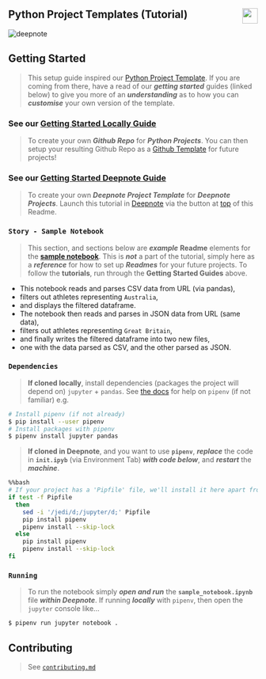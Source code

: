 ## Python Project Templates (Tutorial) [<img height="31" align="right" src="https://beta.deepnote.com/buttons/launch-in-deepnote-white.svg">](https://deepnote.com/project/38ed87ae-207f-4a03-bfc1-5204106200d5)

![deepnote](https://sportsdatasolutionsacademy.s3.eu-west-2.amazonaws.com/public/Links/deepnote.jpg)

## Getting Started

> This setup guide inspired our [Python Project Template](https://github.com/sportsdatasolutions/python_project). If you are coming from there, have a read of our ***getting started*** guides (linked below) to give you more of an ***understanding*** as to how you can ***customise*** your own version of the template.

### See our **[Getting Started Locally Guide](./getting_started_local.md)** 
> To create your own ***Github Repo*** for ***Python Projects***. You can then setup your resulting Github Repo as a [Github Template](https://docs.github.com/en/free-pro-team@latest/github/creating-cloning-and-archiving-repositories/creating-a-template-repository) for future projects!

### See our **[Getting Started Deepnote Guide](./getting_started_deepnote.md)** 
> To create your own ***Deepnote Project Template*** for ***Deepnote Projects***. Launch this tutorial in [Deepnote](https://deepnote.com/) via the button at [top](#python-project-templates-tutorial-) of this Readme.

### ```Story - Sample Notebook```

> This section, and sections below are ***example*** **Readme** elements for the **[sample notebook](./sample_notebook.ipynb)**. This is ***not*** a part of the tutorial, simply here as a ***reference*** for how to set up ***Readmes*** for your future projects. To follow the **tutorials**, run through the **Getting Started Guides** above.

+ This notebook reads and parses CSV data from URL (via pandas),
+ filters out athletes representing ```Australia```,
+ and displays the filtered dataframe.
+ The notebook then reads and parses in JSON data from URL (same data),
+ filters out athletes representing ```Great Britain```,
+ and finally writes the filtered dataframe into two new files,
+ one with the data parsed as CSV, and the other parsed as JSON.

### ```Dependencies```

> **If cloned locally**, install dependencies (packages the project will depend on) ```jupyter``` + ```pandas```. See [the docs](https://docs.pipenv.org/) for help on ```pipenv``` (if not familiar) e.g.

```bash
# Install pipenv (if not already)
$ pip install --user pipenv
# Install packages with pipenv
$ pipenv install jupyter pandas
```

> **If cloned in Deepnote**, and you want to use **```pipenv```**, ***replace*** the code in **```init.ipyb```** (via Environment Tab) ***with code below***, and ***restart*** the ***machine***.

```bash
%%bash
# If your project has a 'Pipfile' file, we'll install it here apart from blacklisted packages that interfere with Deepnote (see above).
if test -f Pipfile
  then
    sed -i '/jedi/d;/jupyter/d;' Pipfile
    pip install pipenv
    pipenv install --skip-lock
  else
    pip install pipenv
    pipenv install --skip-lock
fi
```

### ```Running```

> To run the notebook simply ***open and run*** the **```sample_notebook.ipynb```** file ***within Deepnote***. If running ***locally*** with ```pipenv```, then open the ```jupyter``` console like...

```bash
$ pipenv run jupyter notebook .
```

## Contributing

> See [```contributing.md```](./contributing.md)


